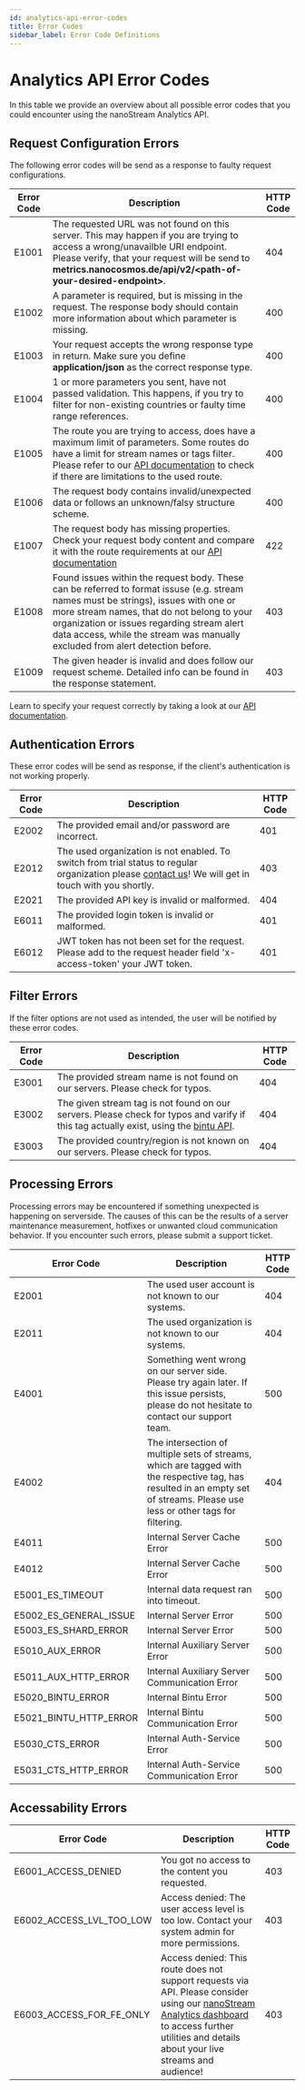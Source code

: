```yaml
---
id: analytics-api-error-codes
title: Error Codes
sidebar_label: Error Code Definitions
---
```


# Analytics API Error Codes 

In this table we provide an overview about all possible error codes that you could encounter using the nanoStream Analytics API.

## Request Configuration Errors

The following error codes will be send as a response to faulty request configurations.

| Error Code | Description | HTTP Code |
|------------|-------------|-----------|
| E1001 | The requested URL was not found on this server. This may happen if you are trying to access a wrong/unavailble URI endpoint. Please verify, that your request will be send to **metrics.nanocosmos.de/api/v2/\<path-of-your-desired-endpoint\>**. | 404 | 
| E1002 | A parameter is required, but is missing in the request. The response body should contain more information about which parameter is missing. | 400 | 
| E1003 | Your request accepts the wrong response type in return. Make sure you define **application/json** as the correct response type. | 400 | 
| E1004 | 1 or more parameters you sent, have not passed validation. This happens, if you try to filter for non-existing countries or faulty time range references. | 400 | 
| E1005 | The route you are trying to access, does have a maximum limit of parameters. Some routes do have a limit for stream names or tags filter. Please refer to our [API documentation](https://metrics.nanocosmos.de/api/doc/v2/) to check if there are limitations to the used route. | 400 | 
| E1006 | The request body contains invalid/unexpected data or follows an unknown/falsy structure scheme. | 400 | 
| E1007 | The request body has missing properties. Check your request body content and compare it with the route requirements at our [API documentation](https://metrics.nanocosmos.de/api/doc/v2/) | 422 | 
| E1008 | Found issues within the request body. These can be referred to format issuse (e.g. stream names must be strings), issues with one or more stream names, that do not belong to your organization or issues regarding stream alert data access, while the stream was manually excluded from alert detection before.  | 403 | 
| E1009 | The given header is invalid and does follow our request scheme. Detailed info can be found in the response statement. | 403 | 

Learn to specify your request correctly by taking a look at our [API documentation](https://metrics.nanocosmos.de/api/doc/v2/).


## Authentication Errors

These error codes will be send as response, if the client's authentication is not working properly.

| Error Code | Description | HTTP Code |
|------------|---------------|-----------|
| E2002 | The provided email and/or password are incorrect. | 401 |  
| E2012 | The used organization is not enabled. To switch from trial status to regular organization please [contact us](https://www.nanocosmos.de/contact)! We will get in touch with you shortly. | 403 | 
| E2021 | The provided API key is invalid or malformed. | 404 |
| E6011 | The provided login token is invalid or malformed. | 401 | 
| E6012 | JWT token has not been set for the request. Please add to the request header field 'x-access-token' your JWT token. | 401 |


## Filter Errors

If the filter options are not used as intended, the user will be notified by these error codes.

| Error Code | Description | HTTP Code |
|------------|---------------|-----------|
| E3001 | The provided stream name is not found on our servers. Please check for typos.  | 404 | 
| E3002 | The given stream tag is not found on our servers. Please check for typos and varify if this tag actually exist, using the [bintu API](https://doc.pages.nanocosmos.de/bintuapi-docs/#operation/Tag%20Collection). | 404 | 
| E3003 | The provided country/region is not known on our servers. Please check for typos.  | 404 | 

## Processing Errors

Processing errors may be encountered if something unexpected is happening on serverside. The causes of this can be the results of a server maintenance measurement, hotfixes or unwanted cloud communication behavior. If you encounter such errors, please submit a support ticket.

| Error Code | Description | HTTP Code |
|------------|---------------|-----------|
| E2001 | The used user account is not known to our systems. | 404 | 
| E2011 | The used organization is not known to our systems. | 404 |
| E4001 | Something went wrong on our server side. Please try again later. If this issue persists, please do not hesitate to contact our support team. | 500 | 
| E4002 | The intersection of multiple sets of streams, which are tagged with the respective tag, has resulted in an empty set of streams. Please use less or other tags for filtering. | 404 | 
| E4011 | Internal Server Cache Error | 500 | 
| E4012 | Internal Server Cache Error | 500 | 
| E5001_ES_TIMEOUT | Internal data request ran into timeout. | 500 | 
| E5002_ES_GENERAL_ISSUE | Internal Server Error | 500 | 
| E5003_ES_SHARD_ERROR | Internal Server Error | 500 | 
| E5010_AUX_ERROR | Internal Auxiliary Server Error | 500 | 
| E5011_AUX_HTTP_ERROR | Internal Auxiliary Server Communication Error | 500 | 
| E5020_BINTU_ERROR | Internal Bintu Error | 500 | 
| E5021_BINTU_HTTP_ERROR | Internal Bintu Communication Error | 500 | 
| E5030_CTS_ERROR | Internal Auth-Service Error | 500 | 
| E5031_CTS_HTTP_ERROR | Internal Auth-Service Communication Error | 500 |

## Accessability Errors

| Error Code | Description | HTTP Code |
|------------|---------------|-----------|
| E6001_ACCESS_DENIED | You got no access to the content you requested.  | 403 |
| E6002_ACCESS_LVL_TOO_LOW | Access denied: The user access level is too low. Contact your system admin for more permissions. | 403 | 
| E6003_ACCESS_FOR_FE_ONLY | Access denied: This route does not support requests via API. Please consider using our [nanoStream Analytics dashboard](https://metrics.nanocosmos.de/api/doc/v2/) to access further utilities and details about your live streams and audience! | 403 |